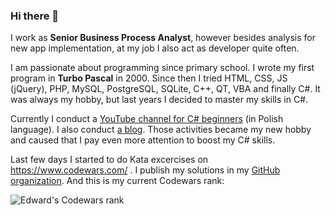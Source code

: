 ### Hi there 👋

I work as **Senior Business Process Analyst**, however besides analysis for new app implementation, at my job I also act as developer quite often.

I am passionate about programming since primary school. I wrote my first program in **Turbo Pascal** in 2000. Since then I tried HTML, CSS, JS (jQuery), PHP, MySQL, PostgreSQL, SQLite, C++, QT, VBA and finally C#. It was always my hobby, but last years I decided to master my skills in C#.

Currently I conduct a [YouTube channel for C# beginners](https://www.youtube.com/channel/UCu2zTB_M-xzF8uhe2tbLahA/) (in Polish language). I also conduct [a blog](https://kurscsharp.pl/). Those activities became my new hobby and caused that I pay even more attention to boost my C# skills.

Last few days I started to do Kata excercises on https://www.codewars.com/ . I publish my solutions in my [GitHub organization](https://github.com/Edward-s-Codewars-Solutions). And this is my current Codewars rank:

![Edward's Codewars rank](https://www.codewars.com/users/edwardzieminski/badges/large)

<!--
**edwardzieminski/edwardzieminski** is a ✨ _special_ ✨ repository because its `README.md` (this file) appears on your GitHub profile.

Here are some ideas to get you started:

- 🔭 I’m currently working on ...
- 🌱 I’m currently learning ...
- 👯 I’m looking to collaborate on ...
- 🤔 I’m looking for help with ...
- 💬 Ask me about ...
- 📫 How to reach me: ...
- 😄 Pronouns: ...
- ⚡ Fun fact: ...
-->
